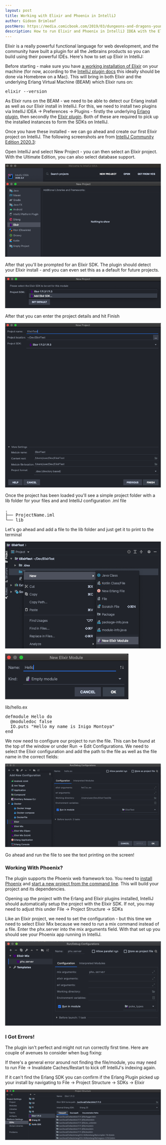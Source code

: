 ```yaml
---
layout: post
title: Working with Elixir and Phoenix in IntelliJ
author: Gideon Brimleaf
postHero: https://media.comicbook.com/2019/03/dungeons-and-dragons-young-adventurers-guides-top-1160838.jpeg
description: How to run Elixir and Phoenix in IntelliJ IDEA with the Elxir plugin
---
```


Elixir is a really powerful functional language for web development, and the community have built a plugin for all the Jetbrains products so you can build using their powerful IDEs. Here's how to set up Elixir in IntelliJ:

Before starting - make sure you have [a working installation of Elixir](https://elixir-lang.org/install.html) on your machine (for now, according to the [IntelliJ plugin docs](https://github.com/KronicDeth/intellij-elixir) this ideally should be done via Homebrew on a Mac). This will bring in both Elixir and the underlying Erlang Virtual Machine (BEAM) which Elixir runs on:

<pre class="p-2 bg-primary text-light">
elixir --version
</pre>

As Elixir runs on the BEAM - we need to be able to detect our Erlang install as well as our Elixir install in IntelliJ.  For this, we need to install two plugins via <span class="code-snippet">IntelliJ IDEA -> Preferences -> Plugins</span> - firstly the underlying [Erlang plugin](https://plugins.jetbrains.com/plugin/7083-erlang), then secondly the [Elixir plugin](https://plugins.jetbrains.com/plugin/7522-elixir).  Both of these are required to pick up the installed instances to form the SDKs on IntelliJ.

Once you have these installed - we can go ahead and create our first Elixir project on IntelliJ.  The following screenshots are from [IntelliJ Community Edition 2020.3](https://www.jetbrains.com/idea/download/#section=mac):

Open IntelliJ and select <span class="code-snippet">New Project</span> - you can then select an Elixir project.  With the Ultimate Edition, you can also select database support. 

<pre class="shadowy d-inline-flex">
<img src="/assets/images/elixir-project-select.png" class="img-fluid" alt="elixir project select">
</pre>

After that you'll be prompted for an Elixir SDK. The plugin should detect your Elixir install - and you can even set this as a default for future projects.

<pre class="shadowy d-inline-flex">
<img src="/assets/images/elixir-sdk-select.png" class="img-fluid" alt="elixir sdk select">
</pre>

After that you can enter the project details and hit <span class="code-snippet">Finish</span>

<pre class="shadowy d-inline-flex">
<img src="/assets/images/elixir-project-naming.png" class="img-fluid" alt="elixir project naming">
</pre>

Once the project has been loaded you'll see a simple project folder with a <span class="code-snippet">lib</span> folder for your files and and IntelliJ configuration <span class="code-snippet">.iml</span> file

<pre class="p-2 bg-primary text-light">
.
├── ProjectName.iml
└── lib
</pre>

Let's go ahead and add a file to the <span class="code-snippet">lib</span> folder and just get it to print to the terminal

<pre class="shadowy d-inline-flex">
<img src="/assets/images/elixir-new-file.png" class="img-fluid" alt="elixir new file">
</pre>

<pre class="shadowy d-inline-flex">
<img src="/assets/images/elixir-file-naming.png" class="img-fluid" alt="elixir file naming">
</pre>

<span class="font-weight-bold">lib/hello.ex</span>
<pre class="p-2 bg-primary text-light">
defmodule Hello do
  @moduledoc false
  IO.puts "Hello my name is Inigo Montoya"
end
</pre>

We now need to configure our project to run the file.  This can be found at the top of the window or under <span class="code-snippet">Run -> Edit Configurations</span>.  We need to select the <span class="code-snippet">Elixir</span> configuration and add the path to the file as well as the file name in the correct fields:

<pre class="shadowy d-inline-flex">
<img src="/assets/images/elixir-edit-config.png" class="img-fluid" alt="elixir edit configuration">
</pre>


Go ahead and run the file to see the text printing on the screen!

### Working With Phoenix?

The plugin supports the Phoenix web framework too.  You need to [install Phoenix](https://hexdocs.pm/phoenix/installation.html#content) and [start a new project from the command line](https://hexdocs.pm/phoenix/up_and_running.html#content).  This will build your project and its dependencies.  

Opening up the project with the Erlang and Elixir plugins installed, IntelliJ should automatically setup the project with the Elixir SDK.  If not, you may need to adjust this under <span class="code-snippet">File -> Project Structure -> SDKs</span>

Like an Elixir project, we need to set the configuration - but this time we need to select <span class="code-snippet">Elixir Mix</span> because we need to run a <span class="code-snippet">mix</span> command instead of a file.  Enter the <span class="code-snippet">phx.server</span> into the <span class="code-snippet">mix arguments field</span>.  With that set up you should see your Phoenix app running in IntelliJ.

<pre class="shadowy d-inline-flex">
<img src="/assets/images/elixir-phoenix-config.png" class="img-fluid" alt="elixir phoenix configuration">
</pre>

### I Got Errors!

The plugin isn't perfect and might not run correctly first time.  Here are couple of avenues to consider when bug fixing:

If there's a general error around not finding the file/module, you may need to run <span class="code-snippet">File -> Invalidate Caches/Restart</span> to kick off IntelliJ's indexing again.

If it can't find the Erlang SDK you can confirm if the Erlang Plugin picked up your install by navigating to <span class="code-snippet">File -> Project Structure -> SDKs -> Elixir</span>

<pre class="shadowy d-inline-flex">
<img src="/assets/images/elixir-sdk-verification.png" class="img-fluid" alt="elixir sdk verification">
</pre>
